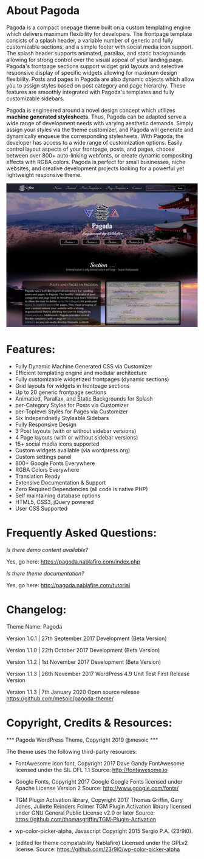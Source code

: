 # About Pagoda

Pagoda is a compact onepage theme built on a custom templating engine which delivers maximum flexibility for developers. The frontpage template consists of a splash header, a variable number of generic and fully customizable sections, and a simple footer with social media icon support. The splash header supports animated, parallax, and static backgrounds allowing for strong control over the visual appeal of your landing page. Pagoda's frontpage sections support widget grid layouts and selective responsive display of specific widgets allowing for maximum design flexibility. Posts and pages in Pagoda are also dynamic objects which allow you to assign styles based on post category and page hierarchy. These features are smoothly integrated with Pagoda's templates and fully customizable sidebars.

Pagoda is engineered around a novel design concept which utilizes **machine generated stylesheets**. Thus, Pagoda can be adapted serve a wide range of development needs with varying aesthetic demands. Simply assign your styles via the theme customizer, and Pagoda will generate and dynamically enqueue the corresponding stylesheets. With Pagoda, the developer has access to a wide range of customization options. Easily control layout aspects of your frontpage, posts, and pages, choose between over 800+ auto-linking webfonts, or create dynamic compositing effects with RGBA colors. Pagoda is perfect for small businesses, niche websites, and creative development projects looking for a powerful yet lightweight responsive theme.

![Screenshot](https://github.com/mesoic/pagoda-theme/blob/master/screenshot.jpg)

# Features:

* Fully Dynamic Machine Generated CSS via Customizer
* Efficient templating engine and modular architecture
* Fully customizable widgetized frontpages (dynamic sections)
* Grid layouts for widgets in frontpage sections
* Up to 20 generic frontpage sections 
* Animatied, Parallax, and Static Backgrounds for Splash
* per-Category Styles for Posts via Customizer
* per-Toplevel Styles for Pages via Customizer
* Six Independnetly Styleable Sidebars
* Fully Responsive Design
* 3 Post layouts (with or without sidebar versions)
* 4 Page layouts (with or without sidebar versions)
* 15+ social media icons supported 
* Custom widgets available (via wordpress.org)
* Custom settings panel
* 800+ Google Fonts Everywhere
* RGBA Colors Everywhere
* Translation Ready
* Extensive Documentation & Support
* Zero Required Dependencies (all code is native PHP)
* Self maintaining database options
* HTML5, CSS3, jQuery powered
* User CSS Supported 

# Frequently Asked Questions:

*Is there demo content available?*

Yes, go here: https://pagoda.nablafire.com/index.php

*Is there theme documentation?*

Yes, go here: http://pagoda.nablafire.com/tutorial

# Changelog:

Theme Name: Pagoda

Version 1.0.1 | 27th September 2017
  Development (Beta Version)

Version 1.1.0 | 22th October 2017
  Development (Beta Version)

Version 1.1.2 | 1st November 2017
  Development (Beta Version)	
  
Version 1.1.3 | 26th November 2017
  WordPress 4.9 Unit Test
  First Release Version
  
Version 1.1.3 | 7th January 2020
  Open source release
  https://github.com/mesoic/pagoda-theme/

# Copyright, Credits & Resources:

*** Pagoda WordPress Theme, Copyright 2019 @mesoic ***

The theme uses the following third-party resources:

* FontAwesome Icon font, Copyright 2017 Dave Gandy 
FontAwesome licensed under the SIL OFL 1.1 
Source: http://fontawesome.io

* Google Fonts, Copyright 2017 Google
Google Fonts licensed under Apache License Version 2
Source: http://www.google.com/fonts/

* TGM Plugin Activation library, Copyright 2017 Thomas Griffin, Gary Jones, Juliette Reinders Folmer
TGM Plugin Activation library licensed under GNU General Public License v2.0 or later
Source: https://github.com/thomasgriffin/TGM-Plugin-Activation

* wp-color-picker-alpha, Javascript Copyright 2015 Sergio P.A. (23r9i0).
* (edited for theme compatability Nablafire)
Licensed under the GPLv2 license.
Source: https://github.com/23r9i0/wp-color-picker-alpha
